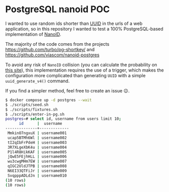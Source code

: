 # PostgreSQL nanoid POC

I wanted to use random ids shorter than [UUID](https://en.wikipedia.org/wiki/Universally_unique_identifier) in the urls of a web application, so in this repository I wanted to test a 100% PostgreSQL-based implementation of [NanoID](https://github.com/ai/nanoid).

The majority of the code comes from the projects https://github.com/turbo/pg-shortkey/ and https://github.com/viascom/nanoid-postgres

To avoid any risk of `NanoID` collision (you can calculate the probability on [this site]((https://zelark.github.io/nano-id-cc/))), this implementation requires the use of a trigger, which makes the configuration more complicated than generating `UUID` with a simple `uuid_generate_v4()` command.

If you find a simpler method, feel free to create an issue 😉.


```sh
$ docker compose up -d postgres --wait
$ ./scripts/seed.sh
$ ./scripts/fixtures.sh
$ ./scripts/enter-in-pg.sh
postgres=# select id, username from users limit 10;
      id      |  username
--------------+-------------
 MmkinO7ngxuX | username001
 ucap5BTMh6Wl | username002
 tI2qIbFrPdeH | username003
 3R7XLgeXbK4u | username004
 P1l4R8HikKAF | username005
 jQwE5FEjhHLL | username006
 wu3cwgMHm7EW | username007
 qIGC2UldJTPB | username008
 N6EI33QTFiJr | username009
 SvqpppADLdJn | username010
(10 rows)
(10 rows)
```
